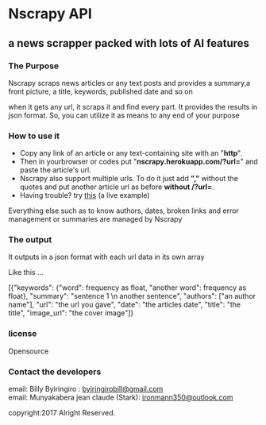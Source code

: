 
# Nscrapy API  
a news scrapper packed with lots of AI features
-------------------------------------------------------------

### The Purpose

Nscrapy scraps news articles or any text posts and provides a summary,a front picture, a title, keywords, published date and so on

when it gets any url, it scraps it and find every part. It provides the results in json format. So, you can utilize it as means to any end of your purpose

### How to use it

*   Copy any link of an article or any text-containing site with an "**http**".
*   Then in yourbrowser or codes put "**nscrapy.herokuapp.com/?url=**" and paste the article's url.
*   Nscrapy also support multiple urls. To do it just add **","** without the quotes and put another article url as before **without /?url=**.
*   Having trouble? try [this](http://nscrapy.herokuapp.com/?url=http://cnn.com/2016/11/18/opinions/end-of-liberal-era-gardiner-opinion/index.html) (a live example)

Everything else such as to know authors, dates, broken links and error management or summaries are managed by Nscrapy

### The output

It outputs in a json format with each url data in its own array

Like this ...

\[{"keywords": {"word": frequency as float, "another word": frequency as float}, "summary": "sentence 1 \\n another sentence", "authors": \["an author name"\], "url": "the url you gave", "date": "the articles date", "title": "the title", "image\_url": "the cover image"\]}

### license

Opensource

### Contact the developers

email: Billy Byiringiro : byiringirobill@gmail.com  
email: Munyakabera jean claude (Stark): ironmann350@outlook.com

copyright:2017 Alright Reserved.
